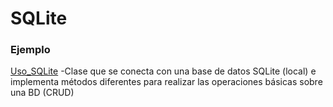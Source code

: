 # SQLite

### Ejemplo

 [Uso_SQLite](Uso_SQLite.java)
-Clase que se conecta con una base de datos SQLite (local) e implementa métodos diferentes para realizar las operaciones básicas sobre una BD (CRUD)